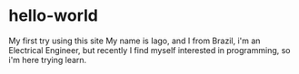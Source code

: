 # hello-world
My first try using this site
My name is Iago, and I from Brazil, i'm an Electrical Engineer, but recently I find myself interested in programming, so i'm here trying learn.
